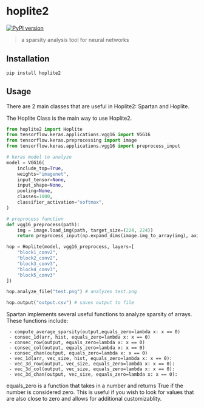 # hoplite2
[![PyPI version](https://badge.fury.io/py/hoplite2.svg)](https://badge.fury.io/py/hoplite2)
> a sparsity analysis tool for neural networks

## Installation
`pip install hoplite2`


## Usage
There are 2 main classes that are useful in Hoplite2: Spartan and Hoplite.

The Hoplite Class is the main way to use Hoplite2.
```Python
from hoplite2 import Hoplite
from tensorflow.keras.applications.vgg16 import VGG16
from tensorflow.keras.preprocessing import image
from tensorflow.keras.applications.vgg16 import preprocess_input

# keras model to analyze
model = VGG16(
    include_top=True,
    weights="imagenet",
    input_tensor=None,
    input_shape=None,
    pooling=None,
    classes=1000,
    classifier_activation="softmax",
)

# preprocess function
def vgg16_preprocess(path):
    img = image.load_img(path, target_size=(224, 224))
    return preprocess_input(np.expand_dims(image.img_to_array(img), axis=0))

hop = Hoplite(model, vgg16_preprocess, layers=[
    "block1_conv2",
    "block2_conv2",
    "block3_conv3",
    "block4_conv3",
    "block5_conv3"
])

hop.analyze_file("test.png") # analyzes test.png

hop.output("output.csv") # saves output to file
```


Spartan implements several useful functions to analyze sparsity of arrays.
These functions include:
```
 - compute_average_sparsity(output,equals_zero=lambda x: x == 0)
 - consec_1d(arr, hist, equals_zero=lambda x: x == 0)
 - consec_row(output, equals_zero=lambda x: x == 0)
 - consec_col(output, equals_zero=lambda x: x == 0)
 - consec_chan(output, equals_zero=lambda x: x == 0)
 - vec_1d(arr, vec_size, hist, equals_zero=lambda x: x == 0):
 - vec_3d_row(output, vec_size, equals_zero=lambda x: x == 0):
 - vec_3d_col(output, vec_size, equals_zero=lambda x: x == 0):
 - vec_3d_chan(output, vec_size, equals_zero=lambda x: x == 0):
```

equals_zero is a function that takes in a number and returns True if the number is considered zero. This is useful if you wish to look for values that are also close to zero and allows for additional customizablity.
